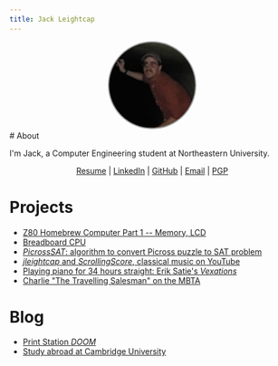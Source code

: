 ```yaml
---
title: Jack Leightcap
---
```


<center>
<img src="me.jpg" alt="hello" width="30%" style="border-radius:50%;border:2px solid #999">
</center>
# About

I'm Jack, a Computer Engineering student at Northeastern University.

<center>
<a href="resume.c">Resume</a>
|
<a href="https://www.linkedin.com/in/jleightcap">LinkedIn</a>
|
<a href="https://github.com/jleightcap">GitHub</a>
|
<a href="mailto:jleightcap@protonmail.com">Email</a>
|
<a href="pubkey.txt">PGP</a>
</center>

# Projects
- <a href="Project/z801/z801.html">Z80 Homebrew Computer Part 1 -- Memory, LCD</a>
- <a href="Project/eatercpu/eatercpu.html">Breadboard CPU</a>
- <a href="Project/picrosssat/picrosssat.html">*PicrossSAT*: algorithm to convert Picross puzzle to SAT problem</a>
- <a href="Project/jleightcap/jleightcap.html">*jleightcap* and *ScrollingScore*, classical music on YouTube</a>
- <a href="Project/vexations/vexations.html">Playing piano for 34 hours straight: Erik Satie's _Vexations_</a>
- <a href="Project/mbtaspeedrun/mbtaspeedrun.html">Charlie "The Travelling Salesman" on the MBTA</a>

# Blog
- <a href="Blog/printdoom/printdoom.html">Print Station *DOOM*</a>
- <a href="Blog/cambridge/cambridge.html">Study abroad at Cambridge University</a>
